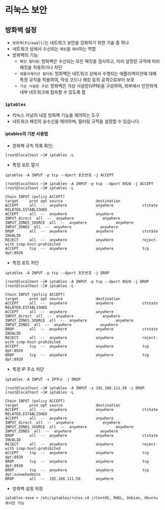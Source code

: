 # 리눅스 보안  

## 방화벽 설정
- `방화벽(Firewall)`는 네트워크 보안을 강화하기 위한 기술 중 하나 
- 네트워크 상에서 수신되는 `패킷`을 `제어`하는 역할
- 방화벽의 기능: 
  - `패킷 필터링`: 방화벽은 수신되는 모든 패킷을 검사하고, 미리 설정된 규칙에 따라 패킷을 허용하거나 차단
  - `애플리케이션 필터링`: 방화벽은 네트워크 상에서 수행되는 애플리케이션에 대해 특정 규칙을 적용하여, 악성 코드나 해킹 등의 공격으로부터 보호
  - `가상 사설망 구성`: 방화벽은 가상 사설망(VPN)을 구성하여, 외부에서 안전하게 내부 네트워크에 접속할 수 있도록 함

### `iptables`
- 리눅스 커널의 내장 방화벽 기능을 제어하는 도구
- 네트워크 패킷의 송수신을 제어하며, 필터링 규칙을 설정할 수 있습니다. 

#### iptables의 기본 사용법
- 방화벽 규칙 목록 확인:
```
[root@localhost ~]# iptables -L
```
- 특정 포트 열기
```
iptables -A INPUT -p tcp --dport 포트번호 -j ACCEPT
```
```
[root@localhost ~]# iptables -A INPUT -p tcp --dport 8920 -j ACCEPT
[root@localhost ~]# iptables -L

Chain INPUT (policy ACCEPT)
target     prot opt source               destination         
ACCEPT     all  --  anywhere             anywhere             ctstate RELATED,ESTABLISHED
ACCEPT     all  --  anywhere             anywhere            
INPUT_direct  all  --  anywhere             anywhere            
INPUT_ZONES_SOURCE  all  --  anywhere             anywhere            
INPUT_ZONES  all  --  anywhere             anywhere            
DROP       all  --  anywhere             anywhere             ctstate INVALID
REJECT     all  --  anywhere             anywhere             reject-with icmp-host-prohibited
ACCEPT     tcp  --  anywhere             anywhere             tcp dpt:8920
``` 
- 특정 포트 차단
```
iptables -A INPUT -p tcp --dport 포트번호 -j DROP
```
```
[root@localhost ~]# iptables -A INPUT -p tcp --dport 8920 -j DROP
[root@localhost ~]# iptables -L

Chain INPUT (policy ACCEPT)
target     prot opt source               destination         
ACCEPT     all  --  anywhere             anywhere             ctstate RELATED,ESTABLISHED
ACCEPT     all  --  anywhere             anywhere            
INPUT_direct  all  --  anywhere             anywhere            
INPUT_ZONES_SOURCE  all  --  anywhere             anywhere            
INPUT_ZONES  all  --  anywhere             anywhere            
DROP       all  --  anywhere             anywhere             ctstate INVALID
REJECT     all  --  anywhere             anywhere             reject-with icmp-host-prohibited
ACCEPT     tcp  --  anywhere             anywhere             tcp dpt:8920
DROP       tcp  --  anywhere             anywhere             tcp dpt:8920
```
- 특정 IP 주소 차단
```
iptables -A INPUT -s IP주소 -j DROP
```
```
[root@localhost ~]# iptables -A INPUT -s 192.168.111.58 -j DROP
[root@localhost ~]# iptables -L

Chain INPUT (policy ACCEPT)
target     prot opt source               destination         
ACCEPT     all  --  anywhere             anywhere             ctstate RELATED,ESTABLISHED
ACCEPT     all  --  anywhere             anywhere            
INPUT_direct  all  --  anywhere             anywhere            
INPUT_ZONES_SOURCE  all  --  anywhere             anywhere            
INPUT_ZONES  all  --  anywhere             anywhere            
DROP       all  --  anywhere             anywhere             ctstate INVALID
REJECT     all  --  anywhere             anywhere             reject-with icmp-host-prohibited
ACCEPT     tcp  --  anywhere             anywhere             tcp dpt:8920
DROP       tcp  --  anywhere             anywhere             tcp dpt:8920
DROP       tcp  --  anywhere             anywhere             tcp dpt:sunwebadmins
DROP       all  --  192.168.111.58       anywhere  
```

- 방화벽 설정 저장
```
iptables-save > /etc/iptables/rules.v4 //CentOS, RHEL, Debian, Ubuntu에서만 가능
```

